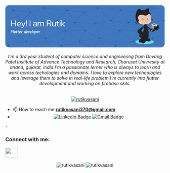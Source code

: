  <img align="center" src="https://github.com/RutikVasani/RutikVasani/blob/main/github-header.png" alt="rutikvasani" />


<h6 align="center">I'm a 3rd year student of computer science and engineering from Devang Patel Institute of Advance Technology and Research, Charusat Univresity at anand, gujarat, india.I'm a passionate lerner who is always to learn and work across techologies and domains. I love to explore new techoologies and leverage them to solve in real-life problem.I'm currently into flutter development and working on firebase skils.</h6>

<p align="center"> <a href="https://github.com/ryo-ma/github-profile-trophy"><img src="https://github-profile-trophy.vercel.app/?username=rutikvasani" alt="rutikvasani" /></a> </p>

- 📫 How to reach me **rutikvasani370@gmail.com**
- <div id="badges" align="center">
  <a href="https://www.linkedin.com/in/rutikvasani/">
    <img src="https://img.shields.io/badge/LinkedIn-blue?style=for-the-badge&logo=linkedin&logoColor=white" alt="LinkedIn Badge"/>
  </a>
  <a href= "rutikvasani370@gmail.com">
    <img src="https://img.shields.io/badge/Gmail-red?style=for-the-badge&logo=**rutikvasani370@gmail.com**&logoColor=white" alt="Gmail Badge"/>
  </a>
</div>
- <h3 align="left">Connect with me:</h3>
<p align="left">
<a href="https://www.linkedin.com/in/rutikvasani/" target="blank"><img align="center" src="[https://cdn.jsdelivr.net/npm/simple-icons@3.0.1/icons/linkedin.svg](https://www.flaticon.com/free-icon/linkedin_3536505?term=linkedin&page=1&position=1&origin=search&related_id=3536505)" alt="" height="30" width="40" /></a></p>


<div id="Stats" align="center">
  <img align="center" src="https://github-readme-stats.vercel.app/api?username=rutikvasani&show_icons=true&locale=en" alt="rutikvasani" />
  <img align="center" src="https://github-readme-streak-stats.herokuapp.com/?user=rutikvasani&" alt="rutikvasani" />
</div>

